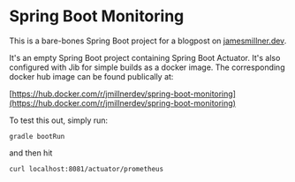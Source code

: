 # Spring Boot Monitoring

This is a bare-bones Spring Boot project for a blogpost on [jamesmillner.dev](https://jamesmillner.dev). 

It's an empty Spring Boot project containing Spring Boot Actuator. It's also configured with Jib for simple builds as a docker image. The corresponding
docker hub image can be found publically at:

[https://hub.docker.com/r/jmillnerdev/spring-boot-monitoring](https://hub.docker.com/r/jmillnerdev/spring-boot-monitoring)

To test this out, simply run:

`gradle bootRun`

and then hit

`curl localhost:8081/actuator/prometheus`


